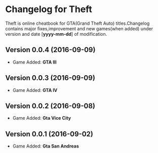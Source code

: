 # Changelog for Theft
Theft is online cheatbook for GTA(Grand Theft Auto) titles.Changelog contains major fixes,improvement and new games(when added) under version and date [**yyyy-mm-dd**] of modification.

## Version 0.0.4 (2016-09-09)

- Game Added: **GTA III**

## Version 0.0.3 (2016-09-09)

- Game Added: **GTA IV**

## Version 0.0.2 (2016-09-08)

- Game Added: **Gta Vice City**

## Version 0.0.1 (2016-09-02)

- Game Added: **Gta San Andreas**


